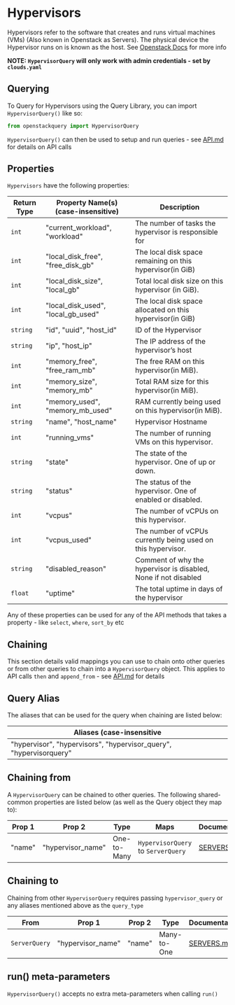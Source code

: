 # Hypervisors
Hypervisors refer to the software that creates and runs virtual machines (VMs) (Also known in Openstack as Servers).
The physical device the Hypervisor runs on is known as the host.
See [Openstack Docs](https://docs.openstack.org/api-ref/compute/#hypervisors-os-hypervisors) for more info

**NOTE: `HypervisorQuery` will only work with admin credentials - set by `clouds.yaml`**

## Querying

To Query for Hypervisors using the Query Library, you can import `HypervisorQuery()` like so:

```python
from openstackquery import HypervisorQuery
```

`HypervisorQuery()` can then be used to setup and run queries - see [API.md](../API.md) for details on API calls

## Properties

`Hypervisors` have the following properties:

| Return Type | Property Name(s) (case-insensitive) | Description                                                     |
|-------------|-------------------------------------|-----------------------------------------------------------------|
| `int`       | "current_workload", "workload"      | The number of tasks the hypervisor is responsible for           |
| `int`       | "local_disk_free", "free_disk_gb"   | The local disk space remaining on this hypervisor(in GiB)       |
| `int`       | "local_disk_size", "local_gb"       | Total local disk size on this hypervisor (in GiB).              |
| `int`       | "local_disk_used", "local_gb_used"  | The local disk space allocated on this hypervisor(in GiB)       |
| `string`    | "id", "uuid", "host_id"             | ID of the Hypervisor                                            |
| `string`    | "ip", "host_ip"                     | The IP address of the hypervisor’s host                         |
| `int`       | "memory_free", "free_ram_mb"        | The free RAM on this hypervisor(in MiB).                        |
| `int`       | "memory_size", "memory_mb"          | Total RAM size for this hypervisor(in MiB).                     |
| `int`       | "memory_used", "memory_mb_used"     | RAM currently being used on this hypervisor(in MiB).            |
| `string`    | "name", "host_name"                 | Hypervisor Hostname                                             |
| `int`       | "running_vms"                       | The number of running VMs on this hypervisor.                   |
| `string`    | "state"                             | The state of the hypervisor. One of up or down.                 |
| `string`    | "status"                            | The status of the hypervisor. One of enabled or disabled.       |
| `int`       | "vcpus"                             | The number of vCPUs on this hypervisor.                         |
| `int`       | "vcpus_used"                        | The number of vCPUs currently being used on this hypervisor.    |
| `string`    | "disabled_reason"                   | Comment of why the hypervisor is disabled, None if not disabled |
| `float`     | "uptime"                            | The total uptime in days of the hypervisor                      |

Any of these properties can be used for any of the API methods that takes a property - like `select`, `where`, `sort_by` etc

## Chaining
This section details valid mappings you can use to chain onto other queries or from other queries to chain into a `HypervisorQuery` object.
This applies to API calls `then` and `append_from` - see [API.md](../API.md) for details

## Query Alias
The aliases that can be used for the query when chaining are listed below:

| Aliases (case-insensitive                                          |
|--------------------------------------------------------------------|
| "hypervisor", "hypervisors", "hypervisor_query", "hypervisorquery" |



## Chaining from
A `HypervisorQuery` can be chained to other queries.
The following shared-common properties are listed below (as well as the Query object they map to):

| Prop 1 | Prop 2            | Type        | Maps                                | Documentation            |
|--------|-------------------|-------------|-------------------------------------|--------------------------|
| "name" | "hypervisor_name" | One-to-Many | `HypervisorQuery` to `ServerQuery`  | [SERVERS.md](SERVERS.md) |


## Chaining to
Chaining from other `HypervisorQuery` requires passing `hypervisor_query` or any aliases mentioned above as the `query_type`

| From          | Prop 1            | Prop 2 | Type        | Documentation            |
|---------------|-------------------|--------|-------------|--------------------------|
| `ServerQuery` | "hypervisor_name" | "name" | Many-to-One | [SERVERS.md](SERVERS.md) |


## run() meta-parameters

`HypervisorQuery()` accepts no extra meta-parameters when calling `run()`
